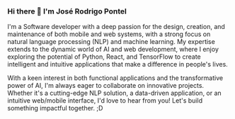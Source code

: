 ### Hi there 👋 I'm José Rodrigo Pontel

I'm a Software developer with a deep passion for the design, creation, and maintenance of both mobile and web systems, with a strong focus on natural language processing (NLP) and machine learning. My expertise extends to the dynamic world of AI and web development, where I enjoy exploring the potential of Python, React, and TensorFlow to create intelligent and intuitive applications that make a difference in people's lives.

With a keen interest in both functional applications and the transformative power of AI, I'm always eager to collaborate on innovative projects. Whether it's a cutting-edge NLP solution, a data-driven application, or an intuitive web/mobile interface, I'd love to hear from you! Let's build something impactful together. ;D

